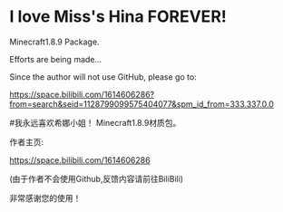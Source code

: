 # I love Miss's Hina FOREVER!
Minecraft1.8.9 Package.

Efforts are being made...


Since the author will not use GitHub, please go to:

https://space.bilibili.com/1614606286?from=search&seid=1128799099575404077&spm_id_from=333.337.0.0


#我永远喜欢希娜小姐！
Minecraft1.8.9材质包。

作者主页:

https://space.bilibili.com/1614606286

(由于作者不会使用Github,反馈内容请前往BiliBili)

非常感谢您的使用！
